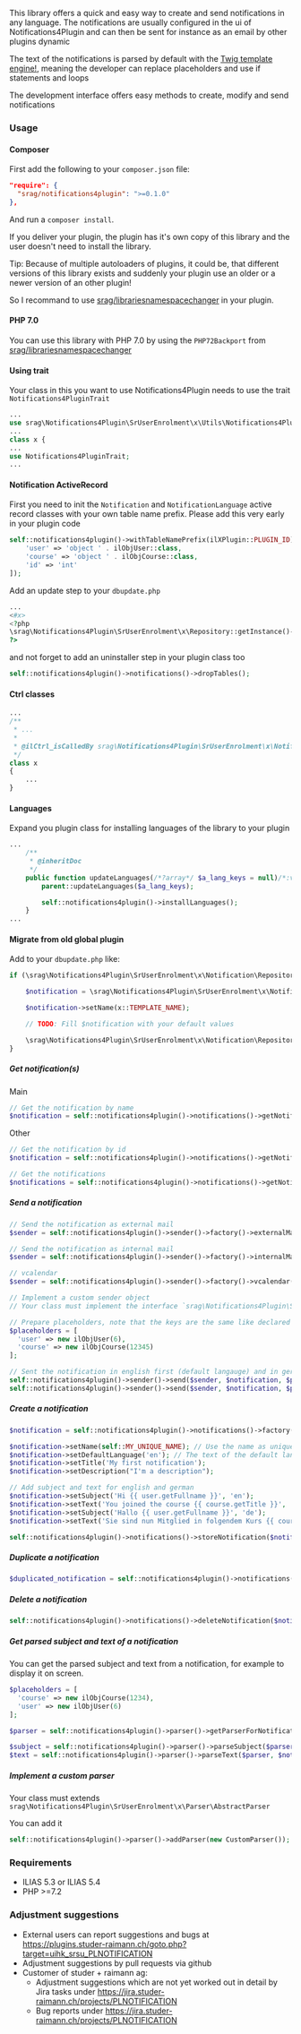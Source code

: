 This library offers a quick and easy way to create and send notifications in any language. The notifications are usually configured in the ui of Notifications4Plugin and can then be sent for instance as an email by other plugins dynamic

The text of the notifications is parsed by default with the [Twig template engine!](https://twig.symfony.com/doc/1.x/templates.html), meaning the developer can replace placeholders and use if statements and loops

The development interface offers easy methods to create, modify and send notifications

### Usage

#### Composer
First add the following to your `composer.json` file:
```json
"require": {
  "srag/notifications4plugin": ">=0.1.0"
},
```
And run a `composer install`.

If you deliver your plugin, the plugin has it's own copy of this library and the user doesn't need to install the library.

Tip: Because of multiple autoloaders of plugins, it could be, that different versions of this library exists and suddenly your plugin use an older or a newer version of an other plugin!

So I recommand to use [srag/librariesnamespacechanger](https://packagist.org/packages/srag/librariesnamespacechanger) in your plugin.

#### PHP 7.0
You can use this library with PHP 7.0 by using the `PHP72Backport` from [srag/librariesnamespacechanger](https://packagist.org/packages/srag/librariesnamespacechanger)

#### Using trait
Your class in this you want to use Notifications4Plugin needs to use the trait `Notifications4PluginTrait`
```php
...
use srag\Notifications4Plugin\SrUserEnrolment\x\Utils\Notifications4PluginTrait;
...
class x {
...
use Notifications4PluginTrait;
...
```

#### Notification ActiveRecord
First you need to init the `Notification` and `NotificationLanguage` active record classes with your own table name prefix. Please add this very early in your plugin code
```php
self::notifications4plugin()->withTableNamePrefix(ilXPlugin::PLUGIN_ID)->withPlugin(self::plugin())->withPlaceholderTypes([
    'user' => 'object ' . ilObjUser::class,
    'course' => 'object ' . ilObjCourse::class,
    'id' => 'int'
]);
```

Add an update step to your `dbupdate.php`
```php
...
<#x>
<?php
\srag\Notifications4Plugin\SrUserEnrolment\x\Repository::getInstance()->installTables();
?>
```

and not forget to add an uninstaller step in your plugin class too
```php
self::notifications4plugin()->notifications()->dropTables();
```

#### Ctrl classes
```php
...
/**
 * ...
 *
 * @ilCtrl_isCalledBy srag\Notifications4Plugin\SrUserEnrolment\x\Notification\NotificationsCtrl: x
 */
class x
{
    ...
}
```

#### Languages
Expand you plugin class for installing languages of the library to your plugin
```php
...
	/**
     * @inheritDoc
     */
    public function updateLanguages(/*?array*/ $a_lang_keys = null)/*:void*/ {
		parent::updateLanguages($a_lang_keys);

		self::notifications4plugin()->installLanguages();
	}
...
```

#### Migrate from old global plugin
Add to your `dbupdate.php` like:
```php
if (\srag\Notifications4Plugin\SrUserEnrolment\x\Notification\Repository::getInstance()->migrateFromOldGlobalPlugin(x::TEMPLATE_NAME) === null) {

	$notification = \srag\Notifications4Plugin\SrUserEnrolment\x\Notification\Repository::getInstance()->factory()->newInstance();

	$notification->setName(x::TEMPLATE_NAME);

	// TODO: Fill $notification with your default values

	\srag\Notifications4Plugin\SrUserEnrolment\x\Notification\Repository::getInstance()->storeNotification($notification);
}
```

##### Get notification(s)
Main
```php
// Get the notification by name
$notification = self::notifications4plugin()->notifications()->getNotificationByName(self::MY_UNIQUE_NAME);

```
Other
```php
// Get the notification by id
$notification = self::notifications4plugin()->notifications()->getNotificationById(self::MY_UNIQUE_ID);

// Get the notifications
$notifications = self::notifications4plugin()->notifications()->getNotifications();
```

##### Send a notification
```php
// Send the notification as external mail
$sender = self::notifications4plugin()->sender()->factory()->externalMail('from_email', 'to_email');

// Send the notification as internal mail
$sender = self::notifications4plugin()->sender()->factory()->internalMail('from_user', 'to_user');

// vcalendar
$sender = self::notifications4plugin()->sender()->factory()->vcalendar(...);

// Implement a custom sender object
// Your class must implement the interface `srag\Notifications4Plugin\SrUserEnrolment\x\Sender\Sender`
```

```php
// Prepare placeholders, note that the keys are the same like declared in the notification template
$placeholders = [
  'user' => new ilObjUser(6),
  'course' => new ilObjCourse(12345)
];
```

```php
// Sent the notification in english first (default langauge) and in german again
self::notifications4plugin()->sender()->send($sender, $notification, $placeholders);
self::notifications4plugin()->sender()->send($sender, $notification, $placeholders, 'de');
```

##### Create a notification
```php
$notification = self::notifications4plugin()->notifications()->factory()->newInstance();

$notification->setName(self::MY_UNIQUE_NAME); // Use the name as unique identifier to retrieve this object later
$notification->setDefaultLanguage('en'); // The text of the default language gets substituted if you try to get the notification of a langauge not available
$notification->setTitle('My first notification');
$notification->setDescription("I'm a description");

// Add subject and text for english and german
$notification->setSubject('Hi {{ user.getFullname }}', 'en');
$notification->setText('You joined the course {{ course.getTitle }}', 'en');
$notification->setSubject('Hallo {{ user.getFullname }}', 'de');
$notification->setText('Sie sind nun Mitglied in folgendem Kurs {{ course.getTitle }}', 'de');

self::notifications4plugin()->notifications()->storeNotification($notification);
```

##### Duplicate a notification
```php
$duplicated_notification = self::notifications4plugin()->notifications()->duplicateNotification($notification);
```

##### Delete a notification
```php
self::notifications4plugin()->notifications()->deleteNotification($notification);
```

##### Get parsed subject and text of a notification
You can get the parsed subject and text from a notification, for example to display it on screen.

```php
$placeholders = [
  'course' => new ilObjCourse(1234),
  'user' => new ilObjUser(6)
];

$parser = self::notifications4plugin()->parser()->getParserForNotification($notification);

$subject = self::notifications4plugin()->parser()->parseSubject($parser, $notification, $placeholders);
$text = self::notifications4plugin()->parser()->parseText($parser, $notification, $placeholders);
```

##### Implement a custom parser
Your class must extends `srag\Notifications4Plugin\SrUserEnrolment\x\Parser\AbstractParser`

You can add it
```php
self::notifications4plugin()->parser()->addParser(new CustomParser());
```

### Requirements
* ILIAS 5.3 or ILIAS 5.4
* PHP >=7.2

### Adjustment suggestions
* External users can report suggestions and bugs at https://plugins.studer-raimann.ch/goto.php?target=uihk_srsu_PLNOTIFICATION
* Adjustment suggestions by pull requests via github
* Customer of studer + raimann ag: 
	* Adjustment suggestions which are not yet worked out in detail by Jira tasks under https://jira.studer-raimann.ch/projects/PLNOTIFICATION
	* Bug reports under https://jira.studer-raimann.ch/projects/PLNOTIFICATION

